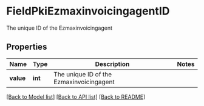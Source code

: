# FieldPkiEzmaxinvoicingagentID

The unique ID of the Ezmaxinvoicingagent

## Properties
Name | Type | Description | Notes
------------ | ------------- | ------------- | -------------
**value** | **int** | The unique ID of the Ezmaxinvoicingagent | 

[[Back to Model list]](../README.md#documentation-for-models) [[Back to API list]](../README.md#documentation-for-api-endpoints) [[Back to README]](../README.md)


